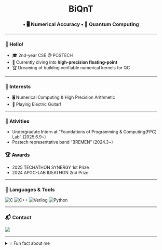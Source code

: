 <!-- ──────────────────────────────── -->
<!--   GitHub Profile README   v1.1.1   -->
<!-- ──────────────────────────────── -->

<!-- 1) 대문 배너 / 닉네임 -->
<h1 align="center">BiQnT</h1>
<h3 align="center"> • 🖥️ Numerical Accuracy • 🔬 Quantum Computing</h3>

<!-- 프로필 아바타 (원하면 사용)
<p align="center">
  <img src="https://avatars.githubusercontent.com/u/너의GitHubID?s=200" alt="avatar" width="120"/>
</p>
-->

---

<!-- 2) About / Bio -->
### 👋 Hello!
- 🎓 2nd-year CSE @ POSTECH  
- 🌱 Currently diving into **high-precision floating-point**  
- 🏆 Dreaming of building verifiable numerical kernels for QC

<!--
> **Motto:** *“0.1 보다 나은 0.001 을, 그리고 언젠간 1e-9 를.”*
-->

---

<!-- 3) Interests -->
### 🧭 Interests
- 🖥️ Numerical Computing & High Precision Arithmetic  
- 🎸 Playing Electric Guitar!

---

<!--award& activity -->

### 💼 Ativities
- Undergradute Intern at “Foundations of Programming & Computing(FPC) Lab” (2025.6.9~)
- Postech representative band “BREMEN” (2024.3~)


### 🏆 Awards
- 2025 TECHATHON SYNERGY 1st Prize
- 2024 APGC-LAB IDEATHON 2nd Prize

---



<!-- 4) Languages / Tools (Shield.io badges) -->
### 🧰 Languages & Tools  
![C](https://img.shields.io/badge/C-272C34?style=for-the-badge&logo=c&logoColor=white)
![C++](https://img.shields.io/badge/C%2B%2B-00599C?style=for-the-badge&logo=c%2B%2B&logoColor=white)
![Verilog](https://img.shields.io/badge/Verilog-148EFF?style=for-the-badge)
![Python](https://img.shields.io/badge/Python-3776AB?style=for-the-badge&logo=python&logoColor=white)

---

<!-- 5) GitHub Stats (선택)
### 📊 Stats
<p align="center">
  <img src="https://github-readme-stats.vercel.app/api?username=BiQnT&show_icons=true&theme=tokyonight&hide_title=true" height="150"/>
  <img src="https://github-readme-stats.vercel.app/api/top-langs/?username=BiQnT&layout=compact&theme=tokyonight" height="150"/>
</p>
-->



<!-- 6) Contact -->
### 📬 Contact  
<a href="mailto:adh2498@postech.ac.kr">
  <img src="https://img.shields.io/badge/Outlook-0078D4?style=flat-square&logo=microsoft-outlook&logoColor=white"/>
</a>

<!--
<a href="https://solved.ac/profile/너의ID">
  <img src="https://img.shields.io/badge/Solved.ac-101010?style=flat-square&logo=hellokitty&logoColor=white" />
</a>

<a href="https://velog.io/@너의닉">
  <img src="https://img.shields.io/badge/Velog-20C997?style=flat-square&logo=velog&logoColor=white"/>
</a>
-->

---

<!-- 7) Fun fact / Footer -->
<details>
<summary>💡 Fun fact about me</summary>

```txt
• Played guitar in a college representative band (Bremen)  
• Obsessed with HiDPI monitor scaling  
• Can debug floating-point rounding bugs at 3 AM
